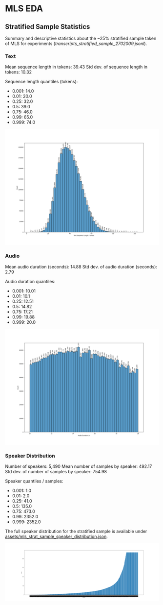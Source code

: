 # MLS EDA

## Stratified Sample Statistics

Summary and descriptive statistics about the ~25% stratified sample taken of MLS for experiments (_transcripts_stratified_sample_2702009.jsonl_).

### Text

Mean sequence length in tokens: 39.43
Std dev. of sequence length in tokens: 10.32

Sequence length quantiles (tokens):
- 0.001: 14.0
- 0.01: 20.0
- 0.25: 32.0
- 0.5: 39.0
- 0.75: 46.0
- 0.99: 65.0
- 0.999: 74.0

![MLS Stratified Sample: Histogram of text sequence lengths in tokens](/docs/assets/mls_strat_sample_seq_lengths_histogram.png)

### Audio

Mean audio duration (seconds): 14.88
Std dev. of audio duration (seconds): 2.79

Audio duration quantiles:
- 0.001: 10.01
- 0.01: 10.1
- 0.25: 12.51
- 0.5: 14.82
- 0.75: 17.21
- 0.99: 19.88
- 0.999: 20.0

![MLS Stratified Sample: Histogram of audio durations in seconds - MLS](/docs/assets/mls_strat_sample_audio_lengths_histogram.png)

### Speaker Distribution

Number of speakers: 5,490
Mean number of samples by speaker: 492.17
Std dev. of number of samples by speaker: 754.98

Speaker quantiles / samples:
- 0.001: 1.0
- 0.01: 2.0
- 0.25: 41.0
- 0.5: 135.0
- 0.75: 473.0
- 0.99: 2352.0
- 0.999: 2352.0

The full speaker distribution for the stratified sample is available under [assets/mls_strat_sample_speaker_distribution.json](/docs/assets/mls_strat_sample_speaker_distribution.json).

![MLS Stratified Sample: Barplot of speaker distribution / samples](/docs/assets/mls_strat_sample_speaker_distribution.png)
